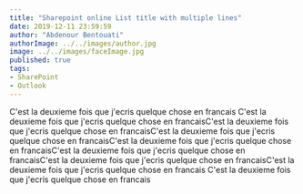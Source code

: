 ```yaml
---
title: "Sharepoint online List title with multiple lines"
date: 2019-12-11 23:59:59
author: "Abdenour Bentouati"
authorImage: ../../images/author.jpg
image: ../../images/faceImage.jpg
published: true
tags: 
- SharePoint 
- Outlook
---
```


C'est la deuxieme fois que j'ecris quelque chose en francais C'est la deuxieme fois que j'ecris quelque chose en francaisC'est la deuxieme fois que j'ecris quelque chose en francaisC'est la deuxieme fois que j'ecris quelque chose en francaisC'est la deuxieme fois que j'ecris quelque chose en francaisC'est la deuxieme fois que j'ecris quelque chose en francaisC'est la deuxieme fois que j'ecris quelque chose en francaisC'est la deuxieme fois que j'ecris quelque chose en francais C'est la deuxieme fois que j'ecris quelque chose en francais